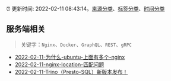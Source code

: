 :alarm_clock: 更新时间: 2022-02-11 08:43:14。[来源分类](../README.md)、[标签分类](../TAGS.md)、[时间分类](../TIMELINE.md)

## 服务端相关


> 关键字：`Nginx`、`Docker`、`GraphQL`、`REST`、`gRPC`



- [2022-02-11-为什么-ubuntu-上面有多个-nginx](https://www.v2ex.com/t/833229) 
- [2022-02-11-nginx-location-匹配问题](https://www.v2ex.com/t/833208) 
- [2022-02-11-Trino（Presto-SQL）新版本发布！](https://toutiao.io/k/v03xfke) 